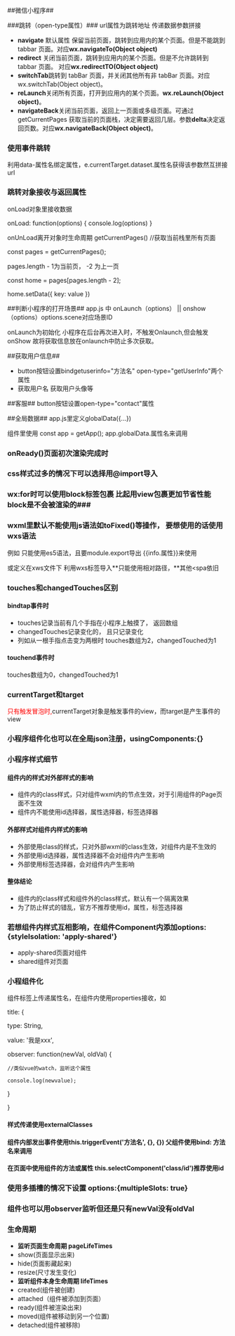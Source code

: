 ##微信小程序##

###跳转（open-type属性）###
url属性为跳转地址 传递数据参数拼接

- **navigate** 默认属性 保留当前页面，跳转到应用内的某个页面。但是不能跳到 tabbar 页面。对应**wx.navigateTo(Object object)**
- **redirect** 关闭当前页面，跳转到应用内的某个页面。但是不允许跳转到 tabbar 页面。 对应**wx.redirectTO(Object object)**
- **switchTab**跳转到 tabBar 页面，并关闭其他所有非 tabBar 页面。对应wx.switchTab(Object object)。
- **reLaunch**关闭所有页面，打开到应用内的某个页面。**wx.reLaunch(Object object)**。
- **navigateBack**关闭当前页面，返回上一页面或多级页面。可通过 getCurrentPages 获取当前的页面栈，决定需要返回几层。参数**delta**决定返回页数。对应**wx.navigateBack(Object object)**。

### 使用事件跳转 ###
利用data-属性名绑定属性，e.currentTarget.dataset.属性名获得该参数然互拼接url

### 跳转对象接收与返回属性 ###
onLoad对象里接收数据

onLoad: function(options) {
	console.log(options)
}

onUnLoad离开对象时生命周期
getCurrentPages() //获取当前栈里所有页面

const pages = getCurrentPages();

pages.length - 1为当前页， -2 为上一页

const home = pages[pages.length - 2];

home.setData({
	key: value
})

##判断小程序的打开场景##
app.js 中 onLaunch（options） || onshow（options）options.scene对应场景ID

onLaunch为初始化
小程序在后台再次进入时，不触发Onlaunch,但会触发onShow 故将获取信息放在onlaunch中防止多次获取。

##获取用户信息##
- button按钮设置bindgetuserinfo="方法名" open-type="getUserInfo"两个属性
- <open-data type="userNickName"></open-data>获取用户名
<open-data type="userAvatarUrl"></open-data>获取用户头像等

##客服##
button按钮设置open-type="contact"属性

##全局数据##
app.js里定义globalData({...})

组件里使用 const app = getApp();
app.globalData.属性名来调用

### onReady()页面初次渲染完成时 ###

### css样式过多的情况下可以选择用@import导入 ###

### wx:for时可以使用block标签包裹 比起用view包裹更加节省性能  block是不会被渲染的###

### wxml里默认不能使用js语法如toFixed()等操作， 要想使用的话使用wxs语法 ###
例如<wxs module="info"> 只能使用es5语法，且要module.export导出 </wxs> <view>{{info.属性}}</view>来使用

或定义在xws文件下 利用wxs标签导入**只能使用相对路径，**其他<spa依旧

### touches和changedTouches区别 ###
#### bindtap事件时 ####
- touches记录当前有几个手指在小程序上触摸了， 返回数组
- changedTouches记录变化的， 且只记录变化
- 列如从一根手指点击变为两根时 touches数组为2，changedTouched为1 


 #### touchend事件时 ####
 touches数组为0，changedTouched为1 

### currentTarget和target ###
<span style="color: red">只有触发冒泡时,</span>currentTarget对象是触发事件的view，而target是产生事件的view

### 小程序组件化也可以在全局json注册，usingComponents:{} ###

### 小程序样式细节 ###
#### 组件内的样式对外部样式的影响 ####
- 组件内的class样式，只对组件wxml内的节点生效，对于引用组件的Page页面不生效
- 组件内不能使用id选择器，属性选择器，标签选择器

#### 外部样式对组件内样式的影响 ####
- 外部使用class的样式，只对外部wxml的class生效，对组件内是不生效的
- 外部使用id选择器，属性选择器不会对组件内产生影响
- 外部使用标签选择器，会对组件内产生影响

#### 整体结论 ####
- 组件内的class样式和组件外的class样式，默认有一个隔离效果
- 为了防止样式的错乱，官方不推荐使用id，属性，标签选择器

### 若想组件内样式互相影响，在组件Component内添加options:{styleIsolation: 'apply-shared'} ###
- apply-shared页面对组件
- shared组件对页面

### 小程组件化 ###
组件标签上传递属性名，在组件内使用properties接收，如
 
title: {

  type: String,

  value: '我是xxx',

  observer: function(newVal, oldVal) {

	//类似vue的watch，监听这个属性

    console.log(newvalue);

 }

}

#### 样式传递使用externalClasses ####

#### 组件内部发出事件使用this.triggerEvent('方法名', {}, {}) 父组件使用bind: 方法名来调用 ####

#### 在页面中使用组件的方法或属性 this.selectComponent('class/id')推荐使用id  ####

### 使用多插槽的情况下设置 options:{multipleSlots: true} ###

### 组件也可以用observer监听但还是只有newVal没有oldVal ###

### 生命周期 ###
- **监听页面生命周期 pageLifeTimes**
- show(页面显示出来)
- hide(页面影藏起来)
- resize(尺寸发生变化)
- **监听组件本身生命周期 lifeTimes**
- created(组件被创建)
- attached（组件被添加到页面）
- ready(组件被渲染出来)
- moved(组件被移动到另一个位置)
- detached(组件被移除)